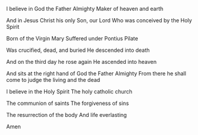 
I believe in God the Father Almighty 
Maker of heaven and earth

And in Jesus Christ his only Son, our Lord 
Who was conceived by the Holy Spirit 

Born of the Virgin Mary
Suffered under Pontius Pilate

Was crucified, dead, and buried 
He descended into death

And on the third day he rose again 
He ascended into heaven

And sits at the right hand of God the Father Almighty 
From there he shall come to judge the living and the dead

I believe in the Holy Spirit
The holy catholic church 

The communion of saints 
The forgiveness of sins

The resurrection of the body 
And life everlasting

Amen